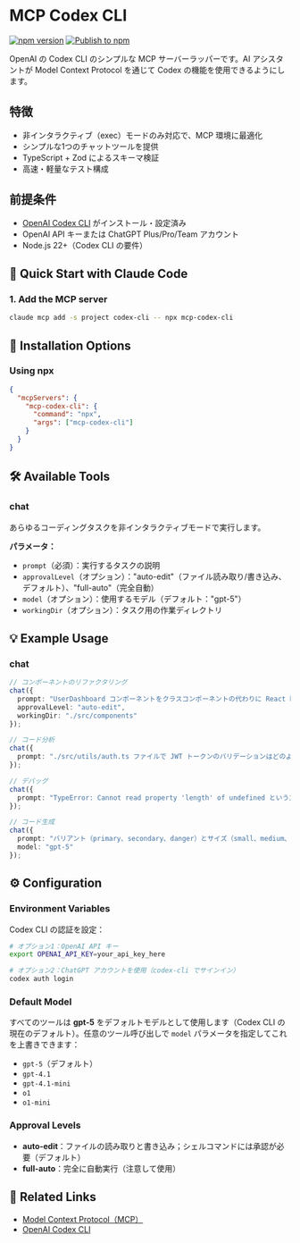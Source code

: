 # MCP Codex CLI

[![npm version](https://badge.fury.io/js/mcp-codex-cli.svg)](https://www.npmjs.com/package/mcp-codex-cli)
[![Publish to npm](https://github.com/suwa-sh/mcp-codex-cli/actions/workflows/npm-publish.yml/badge.svg)](https://github.com/suwa-sh/mcp-codex-cli/actions/workflows/npm-publish.yml)

OpenAI の Codex CLI のシンプルな MCP サーバーラッパーです。AI アシスタントが Model Context Protocol を通じて Codex の機能を使用できるようにします。

## 特徴

- 非インタラクティブ（exec）モードのみ対応で、MCP 環境に最適化
- シンプルな1つのチャットツールを提供
- TypeScript + Zod によるスキーマ検証
- 高速・軽量なテスト構成

## 前提条件

- [OpenAI Codex CLI](https://github.com/openai/codex-cli) がインストール・設定済み
- OpenAI API キーまたは ChatGPT Plus/Pro/Team アカウント
- Node.js 22+（Codex CLI の要件）

## 🚀 Quick Start with Claude Code

### 1. Add the MCP server

```bash
claude mcp add -s project codex-cli -- npx mcp-codex-cli
```

## 🔧 Installation Options

### Using npx

```json
{
  "mcpServers": {
    "mcp-codex-cli": {
      "command": "npx",
      "args": ["mcp-codex-cli"]
    }
  }
}
```

## 🛠️ Available Tools

### chat

あらゆるコーディングタスクを非インタラクティブモードで実行します。

**パラメータ：**

- `prompt`（必須）：実行するタスクの説明
- `approvalLevel`（オプション）："auto-edit"（ファイル読み取り/書き込み、デフォルト）、"full-auto"（完全自動）
- `model`（オプション）：使用するモデル（デフォルト："gpt-5"）
- `workingDir`（オプション）：タスク用の作業ディレクトリ

## 💡 Example Usage

### chat

```typescript
// コンポーネントのリファクタリング
chat({ 
  prompt: "UserDashboard コンポーネントをクラスコンポーネントの代わりに React hooks を使うようリファクタリング",
  approvalLevel: "auto-edit",
  workingDir: "./src/components"
});

// コード分析
chat({
  prompt: "./src/utils/auth.ts ファイルで JWT トークンのバリデーションはどのように動作しますか？"
});

// デバッグ
chat({
  prompt: "TypeError: Cannot read property 'length' of undefined というエラーがフォーム送信時のユーザー入力バリデーション関数で発生しています。./src/components/UserForm.tsx を確認してデバッグしてください。"
});

// コード生成
chat({
  prompt: "バリアント（primary、secondary、danger）とサイズ（small、medium、large）を持つ再利用可能な Button コンポーネントを TypeScript + React で ./src/components/Button.tsx に作成してください",
  model: "gpt-5"
});
```

## ⚙️ Configuration

### Environment Variables

Codex CLI の認証を設定：

```bash
# オプション1：OpenAI API キー
export OPENAI_API_KEY=your_api_key_here

# オプション2：ChatGPT アカウントを使用（codex-cli でサインイン）
codex auth login
```

### Default Model

すべてのツールは **gpt-5** をデフォルトモデルとして使用します（Codex CLI の現在のデフォルト）。任意のツール呼び出しで `model` パラメータを指定してこれを上書きできます：

- `gpt-5`（デフォルト）
- `gpt-4.1`
- `gpt-4.1-mini`
- `o1`
- `o1-mini`

### Approval Levels

- **auto-edit**：ファイルの読み取りと書き込み；シェルコマンドには承認が必要（デフォルト）
- **full-auto**：完全に自動実行（注意して使用）

## 🔗 Related Links

- [Model Context Protocol（MCP）](https://modelcontextprotocol.io/)
- [OpenAI Codex CLI](https://github.com/openai/codex-cli)
